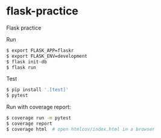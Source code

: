 # flask-practice
Flask practice

Run
```sh
$ export FLASK_APP=flaskr
$ export FLASK_ENV=development
$ flask init-db
$ flask run
```

Test
```sh
$ pip install '.[test]'
$ pytest
```

Run with coverage report:
```sh
$ coverage run -m pytest
$ coverage report
$ coverage html  # open htmlcov/index.html in a browser
```
